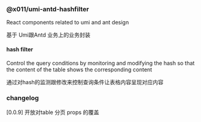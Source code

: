 ### @x011/umi-antd-hashfilter

React components related to umi and ant design

基于 Umi跟Antd 业务上的业务封装

#### hash filter

Control the query conditions by monitoring and modifying the hash so that the content of the table shows the corresponding content

通过对hash的监测跟修改来控制查询条件让表格内容呈现对应内容

### changelog

[0.0.9] 开放对table 分页 props 的覆盖